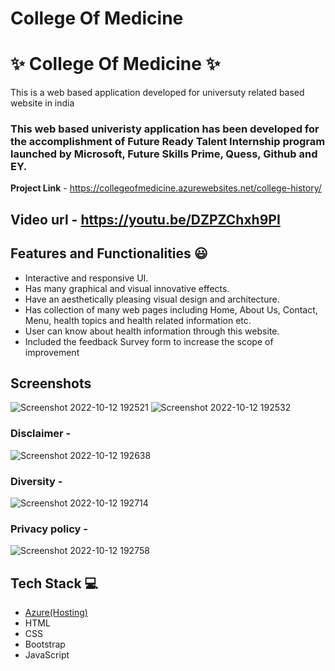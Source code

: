 # College Of Medicine

# ✨ College Of Medicine  ✨

This is a web based application developed for universuty related based website in india

### This web based univeristy application has been developed for the accomplishment of Future Ready Talent Internship program launched by Microsoft, Future Skills Prime, Quess, Github and EY.


**Project Link** - https://collegeofmedicine.azurewebsites.net/college-history/
## Video url - https://youtu.be/DZPZChxh9PI

## Features and Functionalities 😃

- Interactive and responsive UI.
- Has many graphical and visual innovative effects.
- Have an aesthetically pleasing visual design and architecture.
- Has collection of many web pages including Home, About Us, Contact, Menu, health topics and health related information etc.
- User can know about health information through this website.
- Included the feedback Survey form to increase the scope of improvement 

## Screenshots

![Screenshot 2022-10-12 192521](https://user-images.githubusercontent.com/109937143/195362288-d1dae218-3eac-4d50-98cc-ddb6238ccfd8.png)
![Screenshot 2022-10-12 192532](https://user-images.githubusercontent.com/109937143/195362312-ecfd51c6-f26b-4e27-8d79-1617923e08d1.png)



   

### Disclaimer -


![Screenshot 2022-10-12 192638](https://user-images.githubusercontent.com/109937143/195362522-c779c8c8-303c-4402-ae66-68d567dda25f.png)


### Diversity -

![Screenshot 2022-10-12 192714](https://user-images.githubusercontent.com/109937143/195362736-9fabd3ce-d9c3-41db-8411-06550cc5048a.png)



### Privacy policy -


![Screenshot 2022-10-12 192758](https://user-images.githubusercontent.com/109937143/195362866-77d9f66b-96f8-4755-bfa2-bec5ae7e22ef.png)



## Tech Stack 💻

- [Azure(Hosting)](https://azure.microsoft.com/en-in/features/azure-portal/)
- HTML
- CSS
- Bootstrap
- JavaScript
